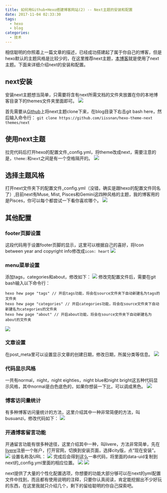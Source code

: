 ```yaml
---
title: 如何用Github+Hexo搭建博客网站(2) -- Next主题的安装和配置
date: 2017-11-04 02:33:30
tags:
  - hexo
  - blog
categories:
  - 技术
---
```

相信聪明的你照着上一篇文章的描述，已经成功搭建起了属于你自己的博客，但是hexo默认的主题风格是比较少的，在这里推荐next主题，[本博客](https://taylorliang.github.io)就是使用了next主题。下面来详细介绍next的安装和配置。<!--more-->

## next安装
安装next主题想当简单，只需要将含有next所需文档的文件夹放置在你的本地博客目录下的themes文件夹里面即可。
![](nextHexo/1.png)

首先需要从[Github](https://github.com/iissnan/hexo-theme-next)上将next主题clone下来，在blog目录下右击git bash here，然后输入命令行：
`git clone https://github.com/iissnan/hexo-theme-next themes/next`

## 使用next主题
拉完代码后打开hexo的配置文件_config.yml，将theme改成next，需要注意的是，`theme:`和`next`之间是有一个空格隔开的。
![](nextHexo/2.png)

## 选择主题风格
打开next文件夹下的配置文件_config.yml（没错，确实是跟hexo的配置文件同名了）,目前next有Muse, Mist, Pisces和Gemini这四种风格的主题，我的博客用的是Pisces，你可以每个都尝试一下看你喜欢哪个。
![](nextHexo/3.png)

## 其他配置

### footer页脚设置
这段代码用于设置footer页脚的显示，这里可以根据自己的喜好，将Icon between year and copyright info修改成`icon: heart`
![](nextHexo/footer.png)

### menu菜单设置
添加tags，categories和about，修改如下：
![](nextHexo/menu.png)
修改完配置文件后，需要在git bash输入以下命令行：
```
hexo hew page "tags" // 开启tags功能，将会在source文件夹下自动新建名为tags的文件夹
hexo hew page "categories" // 开启categories功能，将会在source文件夹下自动新建名为categories的文件夹
hexo hew page "about" // 开启about功能，将会在source文件夹下自动新建名为about的文件夹
```
![](nextHexo/sourceFolder.png)

### 文章设置
在post_meta里可以设置显示文章的创建日期，修改日期，所属分类等信息。
![](nextHexo/post_meta.png)

### 代码显示风格
一共有normal，night，night eighties，night blue和night bright这五种代码显示风格，其中normal是白色底色的，如果你想装一下比，可以调成黑色。
![](nextHexo/codeHightlightTheme.png)

### 博客访问量统计
有多种博客访问量统计的方法，这里介绍其中一种非常简便的方法，叫busuanzi，修改代码如下：
![](nextHexo/busuanzi.png)

### 开通博客留言功能
开通留言功能有很多种途径，这里介绍其中一种，叫livere，方法非常简单，先在[livere](https://livere.com/)注册一个账户，打开官网，切换到安装页面，选择city版，点“现在安装”。
![](nextHexo/livereCom.png)
设置名称及URL：
![](nextHexo/livereSetting.png)
完成后会得到这么一串代码，将里面的data-uid复制到next的_config.yml里面的相应位置。
![](nextHexo/livereUid.png)
![](nextHexo/livere.png)

next提供了大量的个性化配置选项，你想要的功能大部分够可以在next的yml配置文件中找到，而且都有使用说明的注释，只要你认真阅读，肯定能挖掘出不少好玩的东西，在这里我就只介绍几个，剩下的留给聪明的你自己探索吧。
